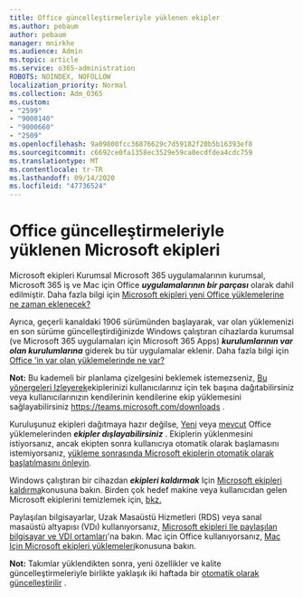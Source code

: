 ```yaml
---
title: Office güncelleştirmeleriyle yüklenen ekipler
ms.author: pebaum
author: pebaum
manager: mnirkhe
ms.audience: Admin
ms.topic: article
ms.service: o365-administration
ROBOTS: NOINDEX, NOFOLLOW
localization_priority: Normal
ms.collection: Adm_O365
ms.custom:
- "2599"
- "9000140"
- "9000660"
- "2509"
ms.openlocfilehash: 9a09800fcc36876629c7d59182f20b5b16393ef8
ms.sourcegitcommit: c6692ce0fa1358ec3529e59ca0ecdfdea4cdc759
ms.translationtype: MT
ms.contentlocale: tr-TR
ms.lasthandoff: 09/14/2020
ms.locfileid: "47736524"
---
```

# <a name="microsoft-teams-installed-with-office-updates"></a>Office güncelleştirmeleriyle yüklenen Microsoft ekipleri

Microsoft ekipleri Kurumsal Microsoft 365 uygulamalarının kurumsal, Microsoft 365 iş ve Mac için Office ***uygulamalarının bir parçası*** olarak dahil edilmiştir. Daha fazla bilgi için [Microsoft ekipleri yeni Office yüklemelerine ne zaman eklenecek?](https://docs.microsoft.com/deployoffice/teams-install#when-will-microsoft-teams-start-being-included-with-new-installations-of-microsoft-365-apps)

Ayrıca, geçerli kanaldaki 1906 sürümünden başlayarak, var olan yüklemenizi en son sürüme güncelleştirdiğinizde Windows çalıştıran cihazlarda kurumsal (ve Microsoft 365 uygulamaları için Microsoft 365 Apps) ***kurulumlarının var olan kurulumlarına*** giderek bu tür uygulamalar eklenir. Daha fazla bilgi için [Office 'in var olan yüklemelerinde ne var?](https://docs.microsoft.com/deployoffice/teams-install#what-about-existing-installations-of-microsoft-365-apps)

**Not:** Bu kademeli bir planlama çizelgesini beklemek istemezseniz, [Bu yönergeleri Izleyerek](https://docs.microsoft.com/MicrosoftTeams/msi-deployment)ekiplerinizi kullanıcılarınız için tek başına dağıtabilirsiniz veya kullanıcılarınızın kendilerinin kendilerine ekip yüklemesini sağlayabilirsiniz https://teams.microsoft.com/downloads .

Kuruluşunuz ekipleri dağıtmaya hazır değilse, [Yeni](https://docs.microsoft.com/deployoffice/teams-install#how-to-exclude-microsoft-teams-from-new-installations-of-microsoft-365-apps) veya [mevcut](https://docs.microsoft.com/deployoffice/teams-install#use-group-policy-to-control-the-installation-of-microsoft-teams) Office yüklemelerinden ***ekipler dışlayabilirsiniz*** . Ekiplerin yüklenmesini istiyorsanız, ancak ekipten sonra kullanıcıya otomatik olarak başlamasını istemiyorsanız, [yükleme sonrasında Microsoft ekiplerin otomatik olarak başlatılmasını önleyin](https://docs.microsoft.com/deployoffice/teams-install#use-group-policy-to-prevent-microsoft-teams-from-starting-automatically-after-installation).

Windows çalıştıran bir cihazdan ***ekipleri kaldırmak*** Için [Microsoft ekipleri kaldırma](https://support.office.com/article/uninstall-microsoft-teams-3b159754-3c26-4952-abe7-57d27f5f4c81)konusuna bakın. Birden çok hedef makine veya kullanıcıdan gelen Microsoft ekiplerini temizlemek için, [bkz.](https://docs.microsoft.com/microsoftteams/scripts/powershell-script-teams-deployment-clean-up)

Paylaşılan bilgisayarlar, Uzak Masaüstü Hizmetleri (RDS) veya sanal masaüstü altyapısı (VDı) kullanıyorsanız, [Microsoft ekipleri Ile paylaşılan bilgisayar ve VDI ortamları](https://docs.microsoft.com/deployoffice/teams-install#shared-computer-and-vdi-environments-with-microsoft-teams)'na bakın. Mac için Office kullanıyorsanız, [Mac Için Microsoft ekipleri yüklemeleri](https://docs.microsoft.com/deployoffice/teams-install#microsoft-teams-installations-on-a-mac)konusuna bakın.

**Not:** Takımlar yüklendikten sonra, yeni özellikler ve kalite güncelleştirmeleriyle birlikte yaklaşık iki haftada bir [otomatik olarak güncelleştirilir](https://docs.microsoft.com/deployoffice/teams-install#feature-and-quality-updates-for-microsoft-teams) . 